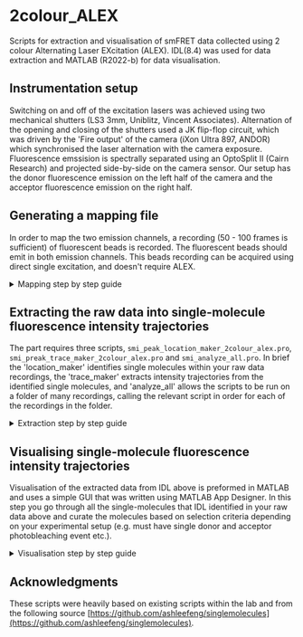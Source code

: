 # 2colour_ALEX

Scripts for extraction and visualisation of smFRET data collected using 2 colour Alternating Laser EXcitation (ALEX). IDL(8.4) was used for data extraction and MATLAB (R2022-b) for data visualisation.

## Instrumentation setup
Switching on and off of the excitation lasers was achieved using two mechanical shutters (LS3 3mm, Uniblitz, Vincent Associates). Alternation of the opening and closing of the shutters used a JK flip-flop circuit, which was driven by the 'Fire output' of the camera (iXon Ultra 897, ANDOR) which synchronised the laser alternation with the camera exposure. Fluorescence emssision is spectrally separated using an OptoSplit II (Cairn Research) and projected side-by-side on the camera sensor. Our setup has the donor fluorescence emission on the left half of the camera and the acceptor fluorescence emission on the right half.

## Generating a mapping file
In order to map the two emission channels, a recording (50 - 100 frames is sufficient) of fluorescent beads is recorded. The fluorescent beads should emit in both emission channels. This beads recording can be acquired using direct single excitation, and doesn't require ALEX.
<details><summary>Mapping step by step guide</summary>

1. Open IDL and `mapping_maker.pro` 
2. Compile and run the script.
3. Navigate to and select the recording of the fluorescent beads
4. IDL will display the beads image and automatically identify fluorescent spots in both the donor and acceptor emission channels.
5. Use the mouse and left-click to select a single spot in the left hand side of the image for which there is the corresponding spot in the right half of the image. The script will automatically try and select the corresponding spot in the right half of the image, but depending on alignment and how crowded the image is this may fail and you will need to select the correct spot in the right half manually. Once the same spot is selected in both channels confirm the selection by right-clicking on the image.
6. Repeat step 5 two more times, to give a total of three pairs of spots. Try and spread out the three pairs as much as possible, e.g. bottom-left, top-middle and middle-right of the image.
7. The script will automatically pair the rest of the fluorescent spots in the image and output several files to check the mapping was successful, along with a mapping file `beadsFilename.map`.

</details>

## Extracting the raw data into single-molecule fluorescence intensity trajectories
The part requires three scripts, `smi_peak_location_maker_2colour_alex.pro`, `smi_preak_trace_maker_2colour_alex.pro` and `smi_analyze_all.pro`. In brief the 'location_maker' identifies single molecules within your raw data recordings, the 'trace_maker' extracts intensity trajectories from the identified single molecules, and 'analyze_all' allows the scripts to be run on a folder of many recordings, calling the relevant script in order for each of the recordings in the folder.

<details><summary>Extraction step by step guide</summary>

1. Open IDL and the three files, `smi_peak_location_maker_2colour_alex.pro`, `smi_preak_trace_maker_2colour_alex.pro` and `smi_analyze_all.pro`.
2. Complile (but do not run) `smi_peak_location_maker_2colour_alex.pro` and `smi_preak_trace_maker_2colour_alex.pro` first, then compile and run `smi_analyze_all.pro`.
3. Navigate to and select the folder containing the raw recordings.
4. Navigate to and select the mapping file created earlier `beadsFilename.map`.
5. The script will generate new files: average images under first and second laser excitation, '_ave_first.tif' and '_ave_second.tif'; combined donor and acceptor images under first and second laser excitation, '_com_first.tif' and '_com_second.tif'; an image where identified spots are circled, '_peaks_first.tif' and '_peaks_second.tif'; a list of the locations of each identified spot, '.2color_alex_pks' and a file containing the single-molecule fluorescence intensity trajectories for each identified spot, '.2color_alex_traces'.

</details>

## Visualising single-molecule fluorescence intensity trajectories
Visualisation of the extracted data from IDL above is preformed in MATLAB and uses a simple GUI that was written using MATLAB App Designer. In this step you go through all the single-molecules that IDL identified in your raw data above and curate the molecules based on selection criteria depending on your experimental setup (e.g. must have single donor and acceptor photobleaching event etc.).

<details><summary>Visualisation step by step guide</summary>

1. Open MATLAB and run the `FRET_ALEX_gui.m` script which will load a MATLAB app gui.
2. Use File->Load and open the `.2colour_alex_traces` created in the data extraction step above.
3. A simple gui shows the fluorescence intensity under first and second laser excitation. The calculated FRET and Stoichiometry plots are shown below. A FRET histogram, and an E−S histogram for the current molecule are shown in the bottom-right. The combined image (created in the data extraction step above) for the first and second laser excitation is shown in the top-right along with a zoom-in showing the current molecule being viewed.
4. The correction factor is shown in the bottom-left (Alpha - which corrects for donor fluorescence that is observed in the acceptor channel). This value should be measured for your FRET pair and adjusted in the code before running the script.
5. Navigation buttons at the bottom can be used to go to the next or previous molecule. Alternatively, the number of a molecule can be typed into the 'Trace' field and 'Go' clicked to go to that molecule number.
6. Zooming into a particular trace can be done by clicking a dragging across the relevant region in either the intensity or FRET plots. To un-zoom, double click on the intensity or FRET plots. Note: the histograms will not update automatically, if you want to update the histogram to reflect the zoomed in region click the 'Update Hist' button.
7. Clicking the 'Export' button will save a .txt file for the single-molecule fluorescence intensity trajectory of the currently displayed file, '_traces_mol#.txt'. This file contains the following columns: donor emission on donor excitation, acceptor emission on donor excitation, and acceptor emission on acceptor excitation. Note: if you have zoomed in on the trace an additional file '_zoom_mol#.txt' will also be saved showing just the donor emission on donor excitation and acceptor emission on donor excitation for the zoomed in region.

Note: currently the background subtraction buttons (Sub D etc.) don't do anything. So, make sure the background subtraction during data extraction in IDL works well.

After curating and extracting the single molecules of interest you can use the .txt files to plot FRET histograms, or further process the data using HMM software for example.

</details>

## Acknowledgments
These scripts were heavily based on existing scripts within the lab and from the following source [https://github.com/ashleefeng/singlemolecules](https://github.com/ashleefeng/singlemolecules).
